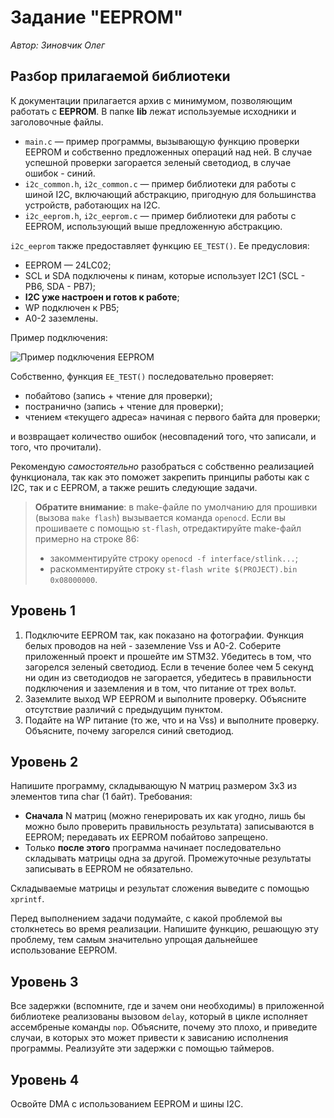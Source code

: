 # Задание "EEPROM"

*Автор: Зиновчик Олег*

## Разбор прилагаемой библиотеки

К документации прилагается архив с минимумом, позволяющим работать с **EEPROM**. В папке **lib** лежат используемые исходники и заголовочные файлы.

- `main.c` — пример программы, вызывающую функцию проверки EEPROM и собственно предложенных операций над ней. В случае успешной проверки загорается зеленый светодиод, в случае ошибок - синий.
- `i2c_common.h`, `i2c_common.c` — пример библиотеки для работы с шиной I2C, включающий абстракцию, пригодную для большинства устройств, работающих на I2C.
- `i2c_eeprom.h`, `i2c_eeprom.c` — пример библиотеки для работы с EEPROM, использующий выше предложенную абстракцию.

`i2c_eeprom` также предоставляет функцию `EE_TEST()`. Ее предусловия:

- EEPROM — 24LC02;
- SCL и SDA подключены к пинам, которые использует I2C1 (SCL - PB6, SDA - PB7);
- **I2C уже настроен и готов к работе**;
- WP подключен к PB5;
- A0-2 заземлены.

Пример подключения:

![Пример подключения EEPROM](png/connection.png "Пример подключения EEPROM; фото: Токарев Андрей")

Собственно, функция `EE_TEST()` последовательно проверяет:

- побайтово (запись + чтение для проверки);
- постранично (запись + чтение для проверки);
- чтением «текущего адреса» начиная с первого байта для проверки;

и возвращает количество ошибок (несовпадений того, что записали, и того, что прочитали).

Рекомендую *самостоятельно* разобраться с собственно реализацией функционала, так как это поможет закрепить принципы работы как с I2C, так и с EEPROM, а также решить следующие задачи.

>**Обратите внимание**: в make-файле по умолчанию для прошивки (вызова `make flash`) вызывается команда `openocd`. Если вы прошиваете с помощью `st-flash`, отредактируйте make-файл примерно на строке 86:
>
>- закомментируйте строку	`openocd -f interface/stlink...`;
>- раскомментируйте строку	`st-flash write $(PROJECT).bin 0x08000000`.

## Уровень 1

1. Подключите EEPROM так, как показано на фотографии. Функция белых проводов на ней - заземление Vss и A0-2. Соберите приложенный проект и прошейте им STM32. Убедитесь в том, что загорелся зеленый светодиод. Если в течение более чем 5 секунд ни один из светодиодов не загорается, убедитесь в правильности подключения и заземления и в том, что питание от трех вольт.
2. Заземлите выход WP EEPROM и выполните проверку. Объясните отсутствие различий с предыдущим пунктом.
3. Подайте на WP питание (то же, что и на Vss) и выполните проверку. Объясните, почему загорелся синий светодиод.

## Уровень 2

Напишите программу, складывающую N матриц размером 3x3 из элементов типа char (1 байт). Требования:

- **Сначала** N матриц  (можно генерировать их как угодно, лишь бы можно было проверить правильность результата) записываются в EEPROM; передавать их EEPROM побайтово запрещено.
- Только **после этого** программа начинает последовательно складывать матрицы одна за другой. Промежуточные результаты записывать в EEPROM не обязательно.

Складываемые матрицы и результат сложения выведите с помощью `xprintf`.

Перед выполнением задачи подумайте, с какой проблемой вы столкнетесь во время реализации. Напишите функцию, решающую эту проблему, тем самым значительно упрощая дальнейшее использование EEPROM.

## Уровень 3

Все задержки (вспомните, где и зачем они необходимы) в приложенной библиотеке реализованы вызовом `delay`, который в цикле исполняет ассембреные команды `nop`. Объясните, почему это плохо, и приведите случаи, в которых это может привести к зависанию исполнения программы. Реализуйте эти задержки с помощью таймеров.

## Уровень 4

Освойте DMA с использованием EEPROM и шины I2C.
